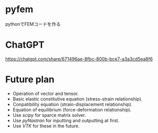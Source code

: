 # pyfem
pythonでFEMコードを作る

# ChatGPT
https://chatgpt.com/share/671496ae-8fbc-800b-bce7-a3a3cd5ea8f6

# Future plan
* Operation of vector and tensor.
* Basic elastic constitutive equation (stress-strain relationship).
* Conpatibility equation (strain-displacement relationship).
* Equation of equilibrium (force-deformation relationship).
* Use *scipy* for sparce matrix solver.
* Use *pyNastran* for inputting and outputting at first.
* Use *VTK* for these in the future.
